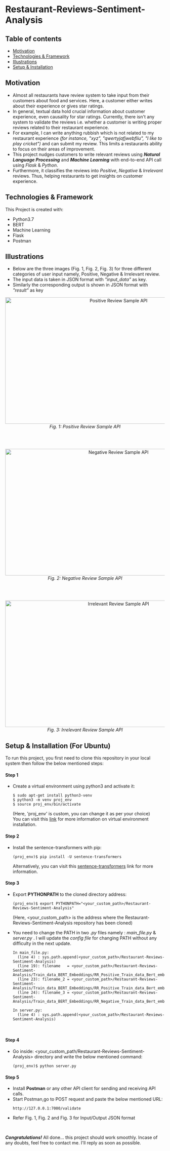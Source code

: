 # Restaurant-Reviews-Sentiment-Analysis

## Table of contents
* [Motivation](#motivation)
* [Technologies & Framework](#technologies-&-framework)
* [Illustrations](#Illustrations)
* [Setup & Installation](#setup-&-installation)

## Motivation
* Almost all restaurants have review system to take input from their customers about food and services. Here, a customer either writes about their experience or gives star ratings.
* In general, textual data hold crucial information about customer experience, even causality for star ratings. 
Currently, there isn't any system to validate the reviews i.e. whether a customer is writing proper reviews related to their restaurant experience.
* For example, I can write anything rubbish which is not related to my restaurant experience *(for instance, "xyz", "qwertyjafjwebfliu", "I like to play cricket")* and can submit my review. This limits a restaurants ability to focus on their areas of improvement.
* This project nudges customers to write relevant reviews using **_Natural Language Processing_** and **_Machine Learning_** with end-to-end API call using _Flask_ & _Python_.
* Furthermore, it classifies the reviews into _Positive_, _Negative_ & _Irrelevant_ reviews. Thus, helping restaurants to get insights on customer experience.

## Technologies & Framework 
This Project is created with:
* Python3.7 
* BERT
* Machine Learning
* Flask
* Postman

## Illustrations
* Below are the three images (Fig. 1, Fig. 2, Fig. 3) for three different categories of user input namely, Positive, Negative & Irrelevant review. 
* The input data is taken in JSON format with _"input_data"_ as key.
* Similarly the corresponding output is shown in JSON format with _"result"_ as key

<p align="center">
  <img src="https://github.com/amaan-ai/Restaurant-Reviews-Sentiment-Analysis/blob/master/images/Positive_review.png" alt="Positive Review Sample API"  width="700" height="400"/>
  <br>
  <em>Fig. 1: Positive Review Sample API</em>
</p>
<br>
<br>
<p align="center">
  <img src="https://github.com/amaan-ai/Restaurant-Reviews-Sentiment-Analysis/blob/master/images/Negative_review.png" alt="Negative Review Sample API"  width="700" height="400"/>
  <br>
  <em>Fig. 2: Negative Review Sample API</em>
</p>
<br>
<br>
<p align="center">
  <img src="https://github.com/amaan-ai/Restaurant-Reviews-Sentiment-Analysis/blob/master/images/Irrelevant_review.png" alt="Irrelevant Review Sample API"  width="700" height="400"/>
  <br>
  <em>Fig. 3: Irrelevant Review Sample API</em>
</p>



## Setup & Installation (For Ubuntu)
To run this project, you first need to clone this repository in your local system then follow the below mentioned steps:
#### Step 1
* Create a virtual environment using python3 and activate it: 
  ```
  $ sudo apt-get install python3-venv
  $ python3 -m venv proj_env
  $ source proj_env/bin/activate
  ```
  (Here, 'proj_env' is custom, you can change it as per your choice)<br>
  You can visit this <a href="https://packaging.python.org/guides/installing-using-pip-and-virtual-environments/">link</a> for more information on virtual environment installation.
  
#### Step 2
* Install the sentence-transformers with pip:
  ```
  (proj_env)$ pip install -U sentence-transformers
  ```
  Alternatively, you can visit this <a href="https://pypi.org/project/sentence-transformers/">sentence-transformers</a> link for more information.
  
#### Step 3
* Export **PYTHONPATH** to the cloned directory address:
  ```
  (proj_env)$ export PYTHONPATH="<your_custom_path>/Restaurant-Reviews-Sentiment-Analysis"
  ```
  (Here, <your_custom_path> is the address where the Restaurant-Reviews-Sentiment-Analysis repository has been cloned)
  
* You need to change the PATH in two _.py_ files namely : _main_file.py_ &  _server.py_ . I will update the _config file_ for changing PATH without any difficulty in the next update.  
  ```
  In main_file.py:
    (line 4) : sys.path.append(<your_custom_path>/Restaurant-Reviews-Sentiment-Analysis)
    (line 19): filename   = <your_custom_path>/Restaurant-Reviews-Sentiment-Analysis/Train_data_BERT_Embeddings/RR_Positive_Train_data_Bert_embeddings.sav
    (line 23): filename_2 = <your_custom_path>/Restaurant-Reviews-Sentiment-Analysis/Train_data_BERT_Embeddings/RR_Positive_Train_data_Bert_embeddings.sav
    (line 24): filename_3 = <your_custom_path>/Restaurant-Reviews-Sentiment-Analysis/Train_data_BERT_Embeddings/RR_Negative_Train_data_Bert_embeddings.sav
    
  In server.py:
    (line 4) : sys.path.append(<your_custom_path>/Restaurant-Reviews-Sentiment-Analysis)
  ```
<br>

#### Step 4
* Go inside: <your_custom_path/Restaurant-Reviews-Sentiment-Analysis> directory and write the below mentioned command:
  ```
  (proj_env)$ python server.py
  ```

#### Step 5
* Install **Postman** or any other API client for sending and receiving API calls.
* Start Postman,go to POST request and paste the below mentioned URL:
  ```
  http://127.0.0.1:7000/validate
  ```
* Refer Fig. 1, Fig. 2 and Fig. 3 for Input/Output JSON format

<br>

***Congratulations!*** All done... this project should work smoothly. Incase of any doubts, feel free to contact me. I'll reply as soon as possible.
    
